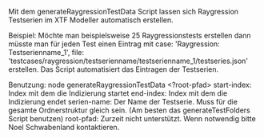 Mit dem generateRaygressionTestData Script lassen sich Raygression Testserien im XTF Modeller automatisch erstellen.

Beispiel:
Möchte man beispielsweise 25 Raygressionstests erstellen dann müsste man für jeden Test einen Eintrag mit
case: 'Raygression: Testserienname_1', file: 'testcases/raygression/testserienname/testserienname_1/testseries.json'
erstellen. Das Script automatisiert das Eintragen der Testserien.

Benutzung:
node generateRaygressionTestData <start-index> <end-index> <serien-name> <?root-pfad>
    start-index: Index mit dem die Indizierung startet
    end-index: Index mit dem die Indizierung endet
    serien-name: Der Name der Testserie. Muss für die gesamte Ordnerstruktur gleich sein.
        (Am besten das generateTestFolders Script benutzen)
    root-pfad: Zurzeit nicht unterstützt. Wenn notwendig bitte Noel Schwabenland kontaktieren.